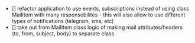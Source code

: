 - [] refactor application to use events, subscriptions instead of using class MailItem with many responsobilites - this will also allow to use different types of notifications (telegram, sms, etc)
- [] take out from MailItem class logic of making mail attributes/headers (to, from, subject, body) to separate class